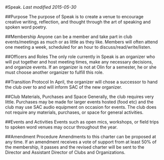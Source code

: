 #Speak.
*Last modified 2015-05-30*

##Purpose
The purpose of Speak is to create a venue to encourage creative writing, reflection, and thought through the art of speaking and spoken word poetry.

##Membership
Anyone can be a member and take part in club events/meetings as much or as little as they like. Members will often attend one meeting a week, scheduled for an hour to discuss/read/write/listen.

##Officers and Roles
The only role currently in Speak is an organizer who will put together and host meeting times, make any necessary decisions, and organize events. If an organizer is not at Olin for a semester, he or she must choose another organizer to fulfill this role.

##Transition Protocol
In April, the organizer will chose a successor to hand the club over to and will inform SAC of the new organizer.

##Club Materials, Purchases and Space
Generally, the club requires very little. Purchases may be made for larger events hosted (food etc) and the club may use SAC audio equipment on occasion for events. The club does not require any materials, purchases, or space for general activities.

##Events and Activities
Events such as open mics, workshops, or field trips to spoken word venues may occur throughout the year.

##Amendment Procedure
Amendments to this charter can be proposed at any time. If an amendment receives a vote of support from at least 50% of the membership, it passes and the revised charter will be sent to the Director and Assistant Director of Clubs and Organizations.

